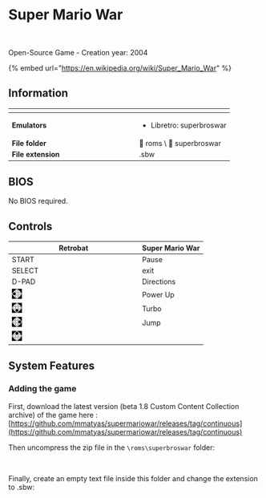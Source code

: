 # Super Mario War

<div align="left">

<figure><img src="https://raw.githubusercontent.com/fabricecaruso/es-theme-carbon/0ab5d8cd36c673c827b022c2ae53042a38df33da/art/logos/superbroswar.svg" alt=""><figcaption></figcaption></figure>

</div>

Open-Source Game - Creation year: 2004

{% embed url="https://en.wikipedia.org/wiki/Super_Mario_War" %}

## Information

<table data-header-hidden><thead><tr><th width="240"></th><th></th></tr></thead><tbody><tr><td><strong>Emulators</strong></td><td><ul><li>Libretro: superbroswar</li></ul></td></tr><tr><td><strong>File folder</strong></td><td><span data-gb-custom-inline data-tag="emoji" data-code="1f4c2">📂</span> roms \ <span data-gb-custom-inline data-tag="emoji" data-code="1f4c2">📂</span> superbroswar</td></tr><tr><td><strong>File extension</strong></td><td>.sbw</td></tr></tbody></table>

## BIOS

No BIOS required.

## Controls

<table><thead><tr><th width="246">Retrobat</th><th>Super Mario War</th></tr></thead><tbody><tr><td>START</td><td>Pause</td></tr><tr><td>SELECT</td><td>exit</td></tr><tr><td>D-PAD</td><td>Directions</td></tr><tr><td><img src="../../../.gitbook/assets/image (45).png" alt=""></td><td>Power Up</td></tr><tr><td><img src="../../../.gitbook/assets/image (27).png" alt=""></td><td>Turbo</td></tr><tr><td><img src="../../../.gitbook/assets/image (13).png" alt=""></td><td>Jump</td></tr><tr><td><img src="../../../.gitbook/assets/image (47).png" alt=""></td><td></td></tr></tbody></table>

## System Features

### Adding the game

First, download the latest version (beta 1.8 Custom Content Collection archive) of the game here : [https://github.com/mmatyas/supermariowar/releases/tag/continuous](https://github.com/mmatyas/supermariowar/releases/tag/continuous)

Then uncompress the zip file in the `\roms\superbroswar` folder:

<div align="left">

<figure><img src="https://i.imgur.com/J5hvgIf.png" alt=""><figcaption></figcaption></figure>

</div>

Finally, create an empty text file inside this folder and change the extension to .sbw:

<div align="left">

<figure><img src="https://i.imgur.com/HkofXzH.png" alt=""><figcaption></figcaption></figure>

</div>

